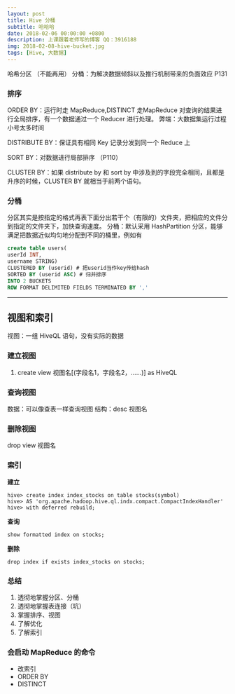 ```yaml
---
layout: post
title: Hive 分桶
subtitle: 哈哈哈
date: 2018-02-06 00:00:00 +0800
description: 上课跟着老师写的博客 QQ：3916188 
img: 2018-02-08-hive-bucket.jpg
tags: [Hive, 大数据] 
---
```


哈希分区 （不能再用）
分桶：为解决数据倾斜以及推行机制带来的负面效应  P131

### 排序
ORDER BY：运行时走 MapReduce,DISTINCT 走MapReduce
对查询的结果进行全局排序，有一个数据通过一个 Reducer 进行处理。
弊端：大数据集运行过程小号太多时间

DISTRIBUTE BY：保证具有相同 Key 记录分发到同一个 Reduce 上

SORT BY：对数据进行局部排序 （P110）

CLUSTER BY：如果 distribute by 和 sort by 中涉及到的字段完全相同，且都是升序的时候，CLUSTER BY 就相当于前两个语句。

### 分桶

分区其实是按指定的格式再表下面分出若干个（有限的）文件夹，把相应的文件分到指定的文件夹下，加快查询速度。
分桶：默认采用 HashPartition 分区，能够满足把数据近似均匀地分配到不同的桶里，例如有

``` SQL
create table users(
userId INT,
username STRING)
CLUSTERED BY (userid) # 把userid当作key传给hash
SORTED BY (userid ASC) # 归并排序
INTO 2 BUCKETS
ROW FORMAT DELIMITED FIELDS TERMINATED BY ','
```

-------------------------------------------------------------

## 视图和索引

视图：一组 HiveQL 语句，没有实际的数据

### 建立视图

1. create view 视图名[(字段名1，字段名2，……)]
   as
   HiveQL
   
### 查询视图

数据：可以像查表一样查询视图
结构：desc 视图名

### 删除视图

drop view 视图名

### 索引

**建立**

```
hive> create index index_stocks on table stocks(symbol)
hive> AS 'org.apache.hadoop.hive.ql.indx.compact.CompactIndexHandler'
hive> with deferred rebuild;
```

**查询**

```show formatted index on stocks;```

**删除**

```drop index if exists index_stocks on stocks;```

### 总结

1. 透彻地掌握分区、分桶
2. 透彻地掌握表连接（坑）
3. 掌握排序、视图
4. 了解优化
5. 了解索引

### 会启动 MapReduce 的命令

+ 改索引
+ ORDER BY
+ DISTINCT